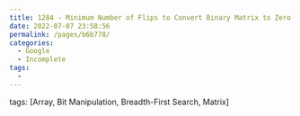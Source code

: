 ```yaml
---
title: 1284 - Minimum Number of Flips to Convert Binary Matrix to Zero Matrix - Hard
date: 2022-07-07 23:58:56
permalink: /pages/b6b778/
categories:
  - Google
  - Incomplete
tags:
  - 
---
```

tags: [Array, Bit Manipulation, Breadth-First Search, Matrix]